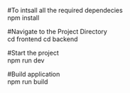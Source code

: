 #To intsall all the required dependecies
<br>
npm install

#Navigate to the Project Directory
<br>
cd frontend
cd backend

#Start the project
<br>
npm run dev

#Build application
<br>
npm run build


